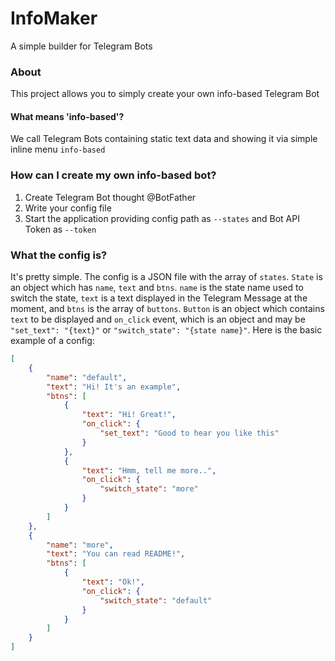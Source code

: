 # InfoMaker

A simple builder for Telegram Bots

### About

This project allows you to simply create your own info-based Telegram Bot

#### What means 'info-based'?

We call Telegram Bots containing static text data and showing it via simple inline menu `info-based`

### How can I create my own info-based bot?

1. Create Telegram Bot thought @BotFather
2. Write your config file
3. Start the application providing config path as `--states` and Bot API Token as `--token`

### What the config is? 
It's pretty simple. The config is a JSON file with the array of `states`. `State` is an object which has `name`, `text` and `btns`. `name` is the state name used to switch the state, `text` is a text displayed in the Telegram Message at the moment, and `btns` is the array of `buttons`. `Button` is an object which contains `text` to be displayed and `on_click` event, which is an object and may be `"set_text": "{text}"` or `"switch_state": "{state name}"`. Here is the basic example of a config:

```json
[
    {
        "name": "default",
        "text": "Hi! It's an example",
        "btns": [
            {
                "text": "Hi! Great!",
                "on_click": {
                    "set_text": "Good to hear you like this"
                }
            },
            {
                "text": "Hmm, tell me more..",
                "on_click": {
                    "switch_state": "more"
                }
            }
        ]
    },
    {
        "name": "more",
        "text": "You can read README!",
        "btns": [
            {
                "text": "Ok!",
                "on_click": {
                    "switch_state": "default"
                }
            }
        ]
    }
]
```